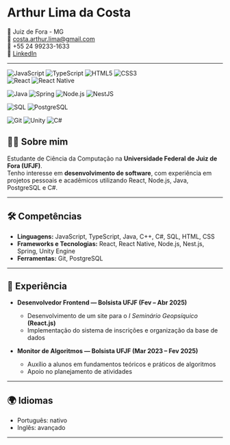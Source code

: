 # Arthur Lima da Costa

📍 Juiz de Fora - MG  
📧 costa.arthur.lima@gmail.com  
📱 +55 24 99233-1633  
🔗 [LinkedIn](https://www.linkedin.com/in/arthur-lima-da-costa-680790213/)

---
![JavaScript](https://img.shields.io/badge/JavaScript-F7DF1E?style=for-the-badge&logo=javascript&logoColor=black)
![TypeScript](https://img.shields.io/badge/TypeScript-3178C6?style=for-the-badge&logo=typescript&logoColor=white)
![HTML5](https://img.shields.io/badge/HTML5-E34F26?style=for-the-badge&logo=html5&logoColor=white)
![CSS3](https://img.shields.io/badge/CSS3-1572B6?style=for-the-badge&logo=css3&logoColor=white)  
![React](https://img.shields.io/badge/React-20232A?style=for-the-badge&logo=react&logoColor=61DAFB)
![React Native](https://img.shields.io/badge/React_Native-20232A?style=for-the-badge&logo=react&logoColor=61DAFB)

![Java](https://img.shields.io/badge/Java-ED8B00?style=for-the-badge&logo=openjdk&logoColor=white)
![Spring](https://img.shields.io/badge/Spring-6DB33F?style=for-the-badge&logo=spring&logoColor=white)
![Node.js](https://img.shields.io/badge/Node.js-339933?style=for-the-badge&logo=node.js&logoColor=white)
![NestJS](https://img.shields.io/badge/NestJS-E0234E?style=for-the-badge&logo=nestjs&logoColor=white)

![SQL](https://img.shields.io/badge/SQL-025E8C?style=for-the-badge&logo=database&logoColor=white)
![PostgreSQL](https://img.shields.io/badge/PostgreSQL-316192?style=for-the-badge&logo=postgresql&logoColor=white)

![Git](https://img.shields.io/badge/Git-F05032?style=for-the-badge&logo=git&logoColor=white)
![Unity](https://img.shields.io/badge/Unity-100000?style=for-the-badge&logo=unity&logoColor=white)
![C#](https://img.shields.io/badge/C%23-239120?style=for-the-badge&logo=c-sharp&logoColor=white)

## 👨‍💻 Sobre mim
Estudante de Ciência da Computação na **Universidade Federal de Juiz de Fora (UFJF)**.  
Tenho interesse em **desenvolvimento de software**, com experiência em projetos pessoais e acadêmicos utilizando React, Node.js, Java, PostgreSQL e C#.  

---

## 🛠️ Competências
- **Linguagens:** JavaScript, TypeScript, Java, C++, C#, SQL, HTML, CSS
- **Frameworks e Tecnologias:** React, React Native, Node.js, Nest.js, Spring, Unity Engine  
- **Ferramentas:** Git, PostgreSQL

---

## 💼 Experiência
- **Desenvolvedor Frontend — Bolsista UFJF (Fev – Abr 2025)**  
  - Desenvolvimento de um site para o *I Seminário Geopsíquico* **(React.js)**  
  - Implementação do sistema de inscrições e organização da base de dados  

- **Monitor de Algoritmos — Bolsista UFJF (Mar 2023 – Fev 2025)**  
  - Auxílio a alunos em fundamentos teóricos e práticos de algoritmos  
  - Apoio no planejamento de atividades  

---

## 🌍 Idiomas
- Português: nativo  
- Inglês: avançado  

---
